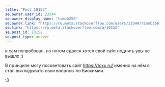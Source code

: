 ```yaml
---
title: "Post 10152"
se.owner.user_id: 23344
se.owner.display_name: "timob256"
se.owner.link: "https://ru.meta.stackoverflow.com/users/23344/timob256"
se.link: "https://ru.meta.stackoverflow.com/a/10152"
se.post_id: 10152
se.post_type: answer
---
```

<p>я сам попробовал, но потом сдался хотел свой сайт поднять увы не вышло :( </p>

<p>В принципе могу посоветовать сайт <a href="https://toxu.ru/" rel="nofollow noreferrer">https://toxu.ru/</a>  именно на нём я стал выкладывать свои вопросы по Биохимии. </p>

<p>:3 </p>
